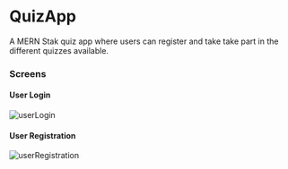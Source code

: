 # QuizApp

A MERN Stak quiz app where users can register and take take part in the different quizzes available.

### Screens

#### User Login
![userLogin](https://user-images.githubusercontent.com/60640528/188276240-ad04c314-d792-4aab-a6c9-2dbd60e1ee1d.gif)


#### User Registration
![userRegistration](https://user-images.githubusercontent.com/60640528/188276242-374a28e5-c325-4d0b-ade9-c640cc72a5c1.gif)





